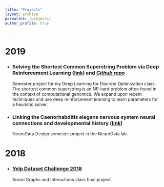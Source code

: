 ```yaml
---
title: "Projects"
layout: archive
permalink: /projects/
author_profile: true

---
```


2019
======
* ### Solving the Shortest Common Superstring Problem via Deep Reinforcement Learning ([link](/files/dldo_scsp_6-18.pdf)) and *[Github repo](https://github.com/rflperry/dl-scsp)*

  Semester project for my Deep Learning for Discrete Optimization class. The shortest common superstring is an NP-hard problem often found in the context of computational genomics. We expand upon recent techniques and use deep reinforcement learning to learn parameters for a heuristic solver.

* ### Linking the Caenorhabditis elegans nervous system neural connections and developmental history ([link](/files/C__elegans_lineages.pdf))
   
   NeuroData Design semester project in the NeuroData lab.

2018
======
* ### [Yelp Dataset Challenge 2018](https://rflperry.github.io/yelp_challenge2018/)

    Social Graphs and Interactions class final project.
